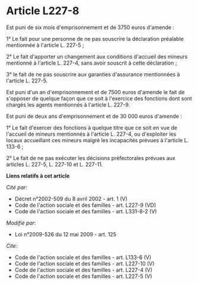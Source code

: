 # Article L227-8

Est puni de six mois d'emprisonnement et de 3750 euros d'amende : 

1° Le fait pour une personne de ne pas souscrire la déclaration préalable mentionnée à l'article L. 227-5 ; 

2° Le fait d'apporter un changement aux conditions d'accueil des mineurs mentionné à l'article L. 227-4, sans avoir souscrit
à cette déclaration ; 

3° le fait de ne pas souscrire aux garanties d'assurance mentionnées à l'article L. 227-5. 

Est puni d'un an d'emprisonnement et de 7500 euros d'amende le fait de s'opposer de quelque façon que ce soit à l'exercice
des fonctions dont sont chargés les agents mentionnés à l'article L. 227-9. 

Est puni de deux ans d'emprisonnement et de 30 000 euros d'amende : 

1° Le fait d'exercer des fonctions à quelque titre que ce soit en vue de l'accueil de mineurs mentionnés à l'article L.
227-4, ou d'exploiter les locaux accueillant ces mineurs malgré les incapacités prévues à l'article L. 133-6 ; 

2° Le fait de ne pas exécuter les décisions préfectorales prévues aux articles L. 227-5, L. 227-10 et L. 227-11.

**Liens relatifs à cet article**

_Cité par_:

  - Décret n°2002-509 du 8 avril 2002 - art. 1 (V)
  - Code de l'action sociale et des familles - art. L227-9 (VD)
  - Code de l'action sociale et des familles - art. L331-8-2 (V)

_Modifié par_:

  - Loi n°2009-526 du 12 mai 2009 - art. 125

_Cite_:

  - Code de l'action sociale et des familles - art. L133-6 (V)
  - Code de l'action sociale et des familles - art. L227-10 (V)
  - Code de l'action sociale et des familles - art. L227-4 (V)
  - Code de l'action sociale et des familles - art. L227-5 (V)

